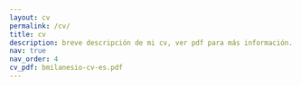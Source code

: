 ```yaml
---
layout: cv
permalink: /cv/
title: cv
description: breve descripción de mi cv, ver pdf para más información.
nav: true
nav_order: 4
cv_pdf: bmilanesio-cv-es.pdf
---
```

